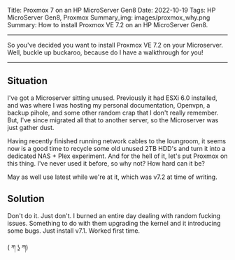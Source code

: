 Title: Proxmox 7 on an HP MicroServer Gen8
Date: 2022-10-19
Tags: HP MicroServer Gen8, Proxmox
Summary_img: images/proxmox_why.png
Summary: How to install Proxmox VE 7.2 on an HP MicroServer Gen8.

<!-- SUMMARY -->
---

So you've decided you want to install Proxmox VE 7.2 on your Microserver. Well, buckle up buckaroo, because do I have a walkthrough for you!

---

## Situation
 
I've got a Microserver sitting unused. Previously it had ESXi 6.0 installed, and was where I was hosting my personal documentation,
Openvpn, a backup pihole, and some other random crap that I don't really remember. But, I've since migrated all that to another server, so the Microserver was
just gather dust.

Having recently finished running network cables to the loungroom, it seems now is a good time to recycle some old unused 2TB HDD's and turn it into a dedicated NAS + Plex experiment.
And for the hell of it, let's put Proxmox on this thing. I've never used it before, so why not? How hard can it be?

May as well use latest while we're at it, which was v7.2 at time of writing.

## Solution

Don't do it. Just don't. I burned an entire day dealing with random fucking issues. Something to do with them upgrading the kernel and it introducing some bugs. Just install v7.1.
Worked first time.

( ཀ ʖ̯ ཀ)
